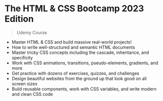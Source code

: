 # The HTML & CSS Bootcamp 2023 Edition

>  Udemy Course 

- Master HTML & CSS and build massive real-world projects!
- How to write well-structured and semantic HTML documents
- Master tricky CSS concepts including the cascade, inheritance, and specificity
- Work with CSS animations, transitions, pseudo-elements, gradients, and more
- Get practice with dozens of exercises, quizzes, and challenges
- Design beautiful websites from the ground up that look good on all screen sizes
- Build reusable components, work with CSS variables, and write modern and clean CSS code